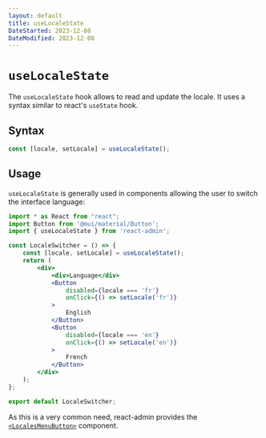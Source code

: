 ```yaml
---
layout: default
title: useLocaleState
DateStarted: 2023-12-08
DateModified: 2023-12-08
---
```


# `useLocaleState`

The `useLocaleState` hook allows to read and update the locale. It uses a syntax similar to react's `useState` hook.

## Syntax

```jsx
const [locale, setLocale] = useLocaleState();
```

## Usage

`useLocaleState` is generally used in components allowing the user to switch the interface language:

```jsx
import * as React from "react";
import Button from '@mui/material/Button';
import { useLocaleState } from 'react-admin';

const LocaleSwitcher = () => {
    const [locale, setLocale] = useLocaleState();
    return (
        <div>
            <div>Language</div>
            <Button 
                disabled={locale === 'fr'}
                onClick={() => setLocale('fr')}
            >
                English
            </Button>
            <Button
                disabled={locale === 'en'}
                onClick={() => setLocale('en')}
            >
                French
            </Button>
        </div>
    );
};

export default LocaleSwitcher;
```

As this is a very common need, react-admin provides the [`<LocalesMenuButton>`](./LocalesMenuButton.md) component.
